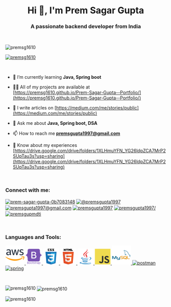 <h1 align="center">Hi 👋, I'm Prem Sagar Gupta</h1>
<h3 align="center">A passionate backend developer from India</h3>
<br>
<p align="left"> <img src="https://komarev.com/ghpvc/?username=premsg1610&label=Profile%20views&color=0e75b6&style=flat" alt="premsg1610" /> </p>

<p align="left"> <a href="https://github.com/ryo-ma/github-profile-trophy"><img src="https://github-profile-trophy.vercel.app/?username=premsg1610" alt="premsg1610" /></a> </p>
<br>

- 🌱 I’m currently learning **Java, Spring boot**

- 👨‍💻 All of my projects are available at [https://premsg1610.github.io/Prem-Sagar-Gupta--Portfolio/](https://premsg1610.github.io/Prem-Sagar-Gupta--Portfolio/)

- 📝 I write articles on [https://medium.com/me/stories/public](https://medium.com/me/stories/public)

- 💬 Ask me about **Java, Spring boot, DSA**

- 📫 How to reach me **premsgupta1997@gmail.com**

- 📄 Know about my experiences [https://drive.google.com/drive/folders/1XLHmuYFN_YG26ldpZCA7MrP2SUpTau3s?usp=sharing](https://drive.google.com/drive/folders/1XLHmuYFN_YG26ldpZCA7MrP2SUpTau3s?usp=sharing)
<br>
<h3 align="left">Connect with me:</h3>
<p align="left">
<a href="https://linkedin.com/in/prem-sagar-gupta-0b7083148" target="blank"><img align="center" src="https://raw.githubusercontent.com/rahuldkjain/github-profile-readme-generator/master/src/images/icons/Social/linked-in-alt.svg" alt="prem-sagar-gupta-0b7083148" height="30" width="40" /></a>
<a href="https://medium.com/@premsgupta1997" target="blank"><img align="center" src="https://raw.githubusercontent.com/rahuldkjain/github-profile-readme-generator/master/src/images/icons/Social/medium.svg" alt="@premsgupta1997" height="40" width="50" /></a>
<a href="https://www.youtube.com/c/premsgupta1997@gmail.com" target="blank"><img align="center" src="https://raw.githubusercontent.com/rahuldkjain/github-profile-readme-generator/master/src/images/icons/Social/youtube.svg" alt="premsgupta1997@gmail.com" height="40" width="50" /></a>
<a href="https://www.hackerrank.com/premsgupta1997" target="blank"><img align="center" src="https://raw.githubusercontent.com/rahuldkjain/github-profile-readme-generator/master/src/images/icons/Social/hackerrank.svg" alt="premsgupta1997" height="40" width="50" /></a>
<a href="https://www.leetcode.com/premsgupta1997/" target="blank"><img align="center" src="https://raw.githubusercontent.com/rahuldkjain/github-profile-readme-generator/master/src/images/icons/Social/leet-code.svg" alt="premsgupta1997/" height="40" width="50" /></a>
<a href="https://auth.geeksforgeeks.org/user/premsgupmdti" target="blank"><img align="center" src="https://raw.githubusercontent.com/rahuldkjain/github-profile-readme-generator/master/src/images/icons/Social/geeks-for-geeks.svg" alt="premsgupmdti" height="40" width="50" /></a>
</p>
<br>
<h3 align="left">Languages and Tools:</h3>
<p align="left"> <a href="https://aws.amazon.com" target="_blank" rel="noreferrer"> <img src="https://raw.githubusercontent.com/devicons/devicon/master/icons/amazonwebservices/amazonwebservices-original-wordmark.svg" alt="aws" width="60" height="60"/> </a> <a href="https://getbootstrap.com" target="_blank" rel="noreferrer"> <img src="https://raw.githubusercontent.com/devicons/devicon/master/icons/bootstrap/bootstrap-plain-wordmark.svg" alt="bootstrap" width="50" height="50"/> </a> <a href="https://www.w3schools.com/css/" target="_blank" rel="noreferrer"> <img src="https://raw.githubusercontent.com/devicons/devicon/master/icons/css3/css3-original-wordmark.svg" alt="css3" width="50" height="50"/> </a> <a href="https://www.w3.org/html/" target="_blank" rel="noreferrer"> <img src="https://raw.githubusercontent.com/devicons/devicon/master/icons/html5/html5-original-wordmark.svg" alt="html5" width="50" height="50"/> </a> <a href="https://www.java.com" target="_blank" rel="noreferrer"> <img src="https://raw.githubusercontent.com/devicons/devicon/master/icons/java/java-original.svg" alt="java" width="50" height="50"/> </a> <a href="https://developer.mozilla.org/en-US/docs/Web/JavaScript" target="_blank" rel="noreferrer"> <img src="https://raw.githubusercontent.com/devicons/devicon/master/icons/javascript/javascript-original.svg" alt="javascript" width="50" height="50"/> </a> <a href="https://www.mysql.com/" target="_blank" rel="noreferrer"> <img src="https://raw.githubusercontent.com/devicons/devicon/master/icons/mysql/mysql-original-wordmark.svg" alt="mysql" width="60" height="60"/> </a> <a href="https://postman.com" target="_blank" rel="noreferrer"> <img src="https://www.vectorlogo.zone/logos/getpostman/getpostman-icon.svg" alt="postman" width="50" height="50"/> </a> <a href="https://spring.io/" target="_blank" rel="noreferrer"> <img src="https://www.vectorlogo.zone/logos/springio/springio-icon.svg" alt="spring" width="50" height="50"/> </a> </p>
<br>
<p><img align="left" src="https://github-readme-stats.vercel.app/api/top-langs?username=premsg1610&show_icons=true&locale=en&layout=compact" alt="premsg1610" /></p>

<p>&nbsp;<img align="center" src="https://github-readme-stats.vercel.app/api?username=premsg1610&show_icons=true&locale=en" alt="premsg1610" /></p>

<p><img align="center" src="https://github-readme-streak-stats.herokuapp.com/?user=premsg1610&" alt="premsg1610" /></p>
